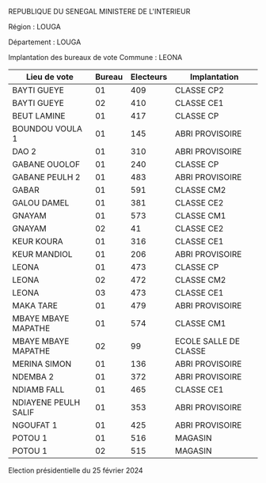 REPUBLIQUE DU SENEGAL MINISTERE DE L'INTERIEUR

Région : LOUGA

Département : LOUGA

Implantation des bureaux de vote Commune : LEONA

| Lieu de vote | Bureau | Electeurs | Implantation |
| - | - | - | - |
| BAYTI GUEYE | 01 | 409 | CLASSE CP2 |
| BAYTI GUEYE | 02 | 410 | CLASSE CE1 |
| BEUT LAMINE | 01 | 417 | CLASSE CP |
| BOUNDOU VOULA 1 | 01 | 145 | ABRI PROVISOIRE |
| DAO 2 | 01 | 310 | ABRI PROVISOIRE |
| GABANE OUOLOF | 01 | 240 | CLASSE CP |
| GABANE PEULH 2 | 01 | 483 | ABRI PROVISOIRE |
| GABAR | 01 | 591 | CLASSE CM2 |
| GALOU DAMEL | 01 | 381 | CLASSE CE2 |
| GNAYAM | 01 | 573 | CLASSE CM1 |
| GNAYAM | 02 | 41 | CLASSE CE2 |
| KEUR KOURA | 01 | 316 | CLASSE CE1 |
| KEUR MANDIOL | 01 | 206 | ABRI PROVISOIRE |
| LEONA | 01 | 473 | CLASSE CP |
| LEONA | 02 | 472 | CLASSE CM2 |
| LEONA | 03 | 473 | CLASSE CE1 |
| MAKA TARE | 01 | 479 | ABRI PROVISOIRE |
| MBAYE MBAYE MAPATHE | 01 | 574 | CLASSE CM1 |
| MBAYE MBAYE MAPATHE | 02 | 99 | ECOLE SALLE DE CLASSE |
| MERINA SIMON | 01 | 136 | ABRI PROVISOIRE |
| NDEMBA 2 | 01 | 372 | ABRI PROVISOIRE |
| NDIAMB FALL | 01 | 465 | CLASSE CE1 |
| NDIAYENE PEULH SALIF | 01 | 353 | ABRI PROVISOIRE |
| NGOUFAT 1 | 01 | 425 | ABRI PROVISOIRE |
| POTOU 1 | 01 | 516 | MAGASIN |
| POTOU 1 | 02 | 515 | MAGASIN |

<!-- PageNumber="8/26" -->

Election présidentielle du 25 février 2024
